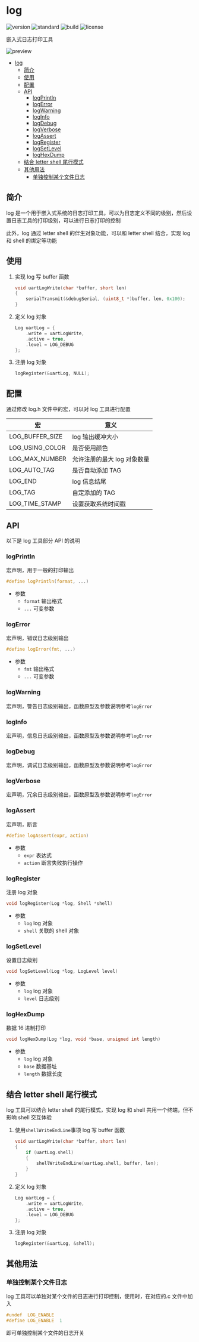 # log

![version](https://img.shields.io/badge/version-1.0.0-brightgreen.svg)
![standard](https://img.shields.io/badge/standard-c99-brightgreen.svg)
![build](https://img.shields.io/badge/build-2020.08.02-brightgreen.svg)
![license](https://img.shields.io/badge/license-MIT-brightgreen.svg)

嵌入式日志打印工具

![preview](../../doc/img/log_preview.png)

- [log](#log)
  - [简介](#简介)
  - [使用](#使用)
  - [配置](#配置)
  - [API](#api)
    - [logPrintln](#logprintln)
    - [logError](#logerror)
    - [logWarning](#logwarning)
    - [logInfo](#loginfo)
    - [logDebug](#logdebug)
    - [logVerbose](#logverbose)
    - [logAssert](#logassert)
    - [logRegister](#logregister)
    - [logSetLevel](#logsetlevel)
    - [logHexDump](#loghexdump)
  - [结合 letter shell 尾行模式](#结合letter-shell尾行模式)
  - [其他用法](#其他用法)
    - [单独控制某个文件日志](#单独控制某个文件日志)

## 简介

log 是一个用于嵌入式系统的日志打印工具，可以为日志定义不同的级别，然后设置日志工具的打印级别，可以进行日志打印的控制

此外，log 通过 letter shell 的伴生对象功能，可以和 letter shell 结合，实现 log 和 shell 的绑定等功能

## 使用

1. 实现 log 写 buffer 函数

   ```C
   void uartLogWrite(char *buffer, short len)
   {
       serialTransmit(&debugSerial, (uint8_t *)buffer, len, 0x100);
   }
   ```

2. 定义 log 对象

   ```C
   Log uartLog = {
       .write = uartLogWrite,
       .active = true,
       .level = LOG_DEBUG
   };
   ```

3. 注册 log 对象

   ```C
   logRegister(&uartLog, NULL);
   ```

## 配置

通过修改 log.h 文件中的宏，可以对 log 工具进行配置

| 宏              | 意义                        |
| --------------- | --------------------------- |
| LOG_BUFFER_SIZE | log 输出缓冲大小            |
| LOG_USING_COLOR | 是否使用颜色                |
| LOG_MAX_NUMBER  | 允许注册的最大 log 对象数量 |
| LOG_AUTO_TAG    | 是否自动添加 TAG            |
| LOG_END         | log 信息结尾                |
| LOG_TAG         | 自定添加的 TAG              |
| LOG_TIME_STAMP  | 设置获取系统时间戳          |

## API

以下是 log 工具部分 API 的说明

### logPrintln

宏声明，用于一般的打印输出

```C
#define logPrintln(format, ...)
```

- 参数
  - `format` 输出格式
  - `...` 可变参数

### logError

宏声明，错误日志级别输出

```C
#define logError(fmt, ...)
```

- 参数
  - `fmt` 输出格式
  - `...` 可变参数

### logWarning

宏声明，警告日志级别输出，函数原型及参数说明参考`logError`

### logInfo

宏声明，信息日志级别输出，函数原型及参数说明参考`logError`

### logDebug

宏声明，调试日志级别输出，函数原型及参数说明参考`logError`

### logVerbose

宏声明，冗余日志级别输出，函数原型及参数说明参考`logError`

### logAssert

宏声明，断言

```C
#define logAssert(expr, action)
```

- 参数
  - `expr` 表达式
  - `action` 断言失败执行操作

### logRegister

注册 log 对象

```C
void logRegister(Log *log, Shell *shell)
```

- 参数
  - `log` log 对象
  - `shell` 关联的 shell 对象

### logSetLevel

设置日志级别

```C
void logSetLevel(Log *log, LogLevel level)
```

- 参数
  - `log` log 对象
  - `level` 日志级别

### logHexDump

数据 16 进制打印

```C
void logHexDump(Log *log, void *base, unsigned int length)
```

- 参数
  - `log` log 对象
  - `base` 数据基址
  - `length` 数据长度

## 结合 letter shell 尾行模式

log 工具可以结合 letter shell 的尾行模式，实现 log 和 shell 共用一个终端，但不影响 shell 交互体验

1. 使用`shellWriteEndLine`事项 log 写 buffer 函数

   ```C
   void uartLogWrite(char *buffer, short len)
   {
       if (uartLog.shell)
       {
           shellWriteEndLine(uartLog.shell, buffer, len);
       }
   }
   ```

2. 定义 log 对象

   ```C
   Log uartLog = {
       .write = uartLogWrite,
       .active = true,
       .level = LOG_DEBUG
   };
   ```

3. 注册 log 对象

   ```C
   logRegister(&uartLog, &shell);
   ```

## 其他用法

### 单独控制某个文件日志

log 工具可以单独对某个文件的日志进行打印控制，使用时，在对应的.c 文件中加入

```C
#undef  LOG_ENABLE
#define LOG_ENABLE  1
```

即可单独控制某个文件的日志开关
